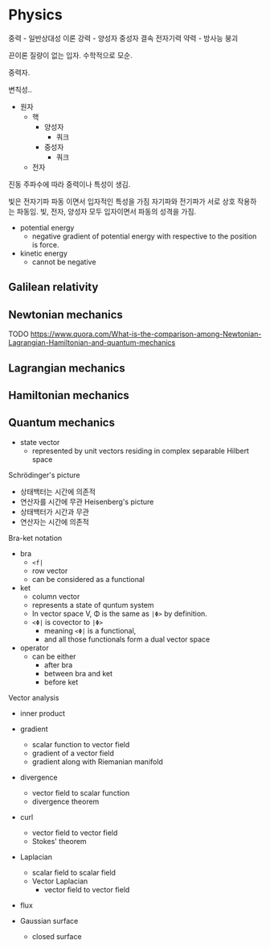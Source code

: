 # Physics

중력 - 일반상대성 이론
강력 - 양성자 중성자 결속
전자기력
약력 - 방사능 붕괴

끈이론
질량이 없는 입자.
수학적으로 모순.

중력자.

변칙성..

* 원자
  * 핵
    * 양성자
      * 쿼크
    * 중성자
      * 쿼크
  * 전자

진동 주파수에 따라 중력이나 특성이 생김.

빛은 전자기파 파동 이면서 입자적인 특성을 가짐
자기파와 전기파가 서로 상호 작용하는 파동임.
빛, 전자, 양성자 모두 입자이면서 파동의 성격을 가짐.

- potential energy
  - negative gradient of potential energy with respective to the position is force.
- kinetic energy
  - cannot be negative

## Galilean relativity

## Newtonian mechanics

TODO https://www.quora.com/What-is-the-comparison-among-Newtonian-Lagrangian-Hamiltonian-and-quantum-mechanics

## Lagrangian mechanics
## Hamiltonian mechanics

## Quantum mechanics

- state vector
  - represented by unit vectors residing in complex separable Hilbert space

Schrödinger's picture
- 상태백터는 시간에 의존적
- 연산자를 시간에 무관
Heisenberg's picture
- 상태백터가 시간과 무관
- 연산자는 시간에 의존적

Bra-ket notation
- bra
  - `<f|`
  - row vector
  - can be considered as a functional
- ket
  - column vector
  - represents a state of quntum system
  - In vector space V, Φ is the same as `|Φ>` by definition.
  - `<Φ|` is covector to `|Φ>`
    - meaning `<Φ|` is a functional,
    - and all those functionals form a dual vector space
- operator
  - can be either
    - after bra
    - between bra and ket
    - before ket


Vector analysis
- inner product
- gradient
  - scalar function to vector field
  - gradient of a vector field
  - gradient along with Riemanian manifold
- divergence
  - vector field to scalar function
  - divergence theorem
- curl
  - vector field to vector field
  - Stokes' theorem
- Laplacian
  - scalar field to scalar field
  - Vector Laplacian
    - vector field to vector field

- flux
- Gaussian surface
  - closed surface
